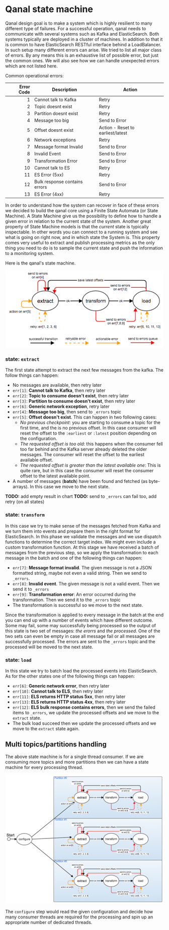 # Qanal state machine

Qanal design  goal is to  make a system  which is highly  resilient to
many different  type of failures.   For a successful  operation, qanal
needs  to  communicate   with  several  systems  such   as  Kafka  and
ElasticSearch.  Both  systems typically are  deployed in a  cluster of
machines.   In addition  to that  it is  common to  have ElasticSearch
RESTful interface behind a LoadBalancer.  In such setup many different
errors can arise. We tried to list  all major class of errors.  By any
means  this is  an exhaustive  list of  possible error,  but just  the
common ones.   We will also  see how  we can handle  unexpected errors
which are not listed here.

Common operational errors:

| Error Code | Description                   | Action                            |
|-----------:|-------------------------------|-----------------------------------|
|          1 | Cannot talk to Kafka          | Retry                             |
|          2 | Topic doesnt exist            | Retry                             |
|          3 | Partition doesnt exist        | Retry                             |
|          4 | Message too big               | Send to Error                     |
|          5 | Offset doesnt exist           | Action - Reset to earliest/latest |
|          6 | Network exceptions            | Retry                             |
|          7 | Message format Invalid        | Send to Error                     |
|          8 | Invalid Event                 | Send to Error                     |
|          9 | Transformation Error          | Send to Error                     |
|         10 | Cannot talk to ES             | Retry                             |
|         11 | ES Error (5xx)                | Retry                             |
|         12 | Bulk response contains errors | Send to Error                     |
|         13 | ES Error (4xx)                | Retry                             |


In order  to understand how  the system can  recover in face  of these
errors  we decided  to  build  the qanal  core  using  a Finite  State
Automata (or State Machine).  A  State Machine give us the possibility
to define how to handle a given error in relation to the current state
of the system. Another great property  of State Machine models is that
the _current_ state  is typically inspectable. In other  words you can
connect to a running system and see what is going on right now, and in
which state the System is. This  property comes very useful to extract
and publish processing metrics as the only  thing you need to do is to
sample  the current  state and  push the  information to  a monitoring
system.

Here is the qanal's state machine.

![State Machine](./images/state-machine.png)

### state: `extract`

The first state attempt to extract the next few messages from the kafka.
The follow things can happen:

  - No messages are available, then retry later
  - `err[1]`: **Cannot talk to Kafka**, then retry later
  - `err[2]`: **Topic to consume doesn't exist**, then retry later
  - `err[3]`: **Partition to consume doesn't exist**, then retry later
  - `err[6]`: **Generic network exception**, retry later
  - `err[4]`: **Message too big**, then send to `_errors` topic
  - `err[5]`: **Offset doesn't exist**. This can happen in two following cases:
    - _No previous checkpoint_: you are starting to consume a topic
        for the first time, and the is no previous offset. In this
        case consumer will reset the offset to the `:earliest` or
        `:latest` position depending on the configuration.
    - _The requested offset is too old_: this happens when the
        consumer fell too far behind and the Kafka server already
        deleted the older messages. The consumer will reset the offset
        to the earliest available offset.
    - _The requested offset is greater than the latest available
        one_: This is quite rare, but in this case the consumer will
        reset the consumer offset to the latest available point.
  - A number of messages (**batch**) have been found and fetched (as
    byte-arrays). In this case we move to the next state.

**TODO:** add empty result in chart
**TODO:** send to `_errors` can fail too, add retry (on all states)

### state: `transform`

In this case we try to make sense of the messages fetched from Kafka
and we turn them into events and prepare them in the right format for
ElasticSearch.  In this phase we validate the messages and we use
dispatch functions to determine the correct target index. We might
even include a custom transformation function. At this stage we have
received a batch of messages from the previous step, so we apply the
transformation to each message in the batch and one of the following
things can happen:

  - `err[7]`: **Message format invalid**. The given message is not a
    JSON formatted string, maybe not even a valid string. Then we send
    to `_errors`.
  - `err[8]`: **Invalid event**. The given message is not a valid
    event. Then we send it to `_errors`
  - `err[9]`: **Transformation error**: An error occurred during the
    transformation. Then we send it to the `_errors` topic
  - The transformation is successful so we move to the next state.

Since the transformation is applied to every message in the batch at
the end you can end up with a number of events which have different
outcome. Some may fail, some may successfully being processed so the
output of this state is two set of messages: _the erorrs_ and _the
processed_. One of the two sets can even be empty in case all message
fail or all messages are successfully processed. The errors are sent
to the `_errors` topic and the processed will be moved to the next
state.

### state: `load`

In this state we try to batch load the processed events into
ElasticSearch. As for the other states one of the following things can
happen:

  - `err[6]`: **Generic network error**, then retry later
  - `err[10]`: **Cannot talk to ELS**, then retry later
  - `err[11]`: **ELS returns HTTP status 5xx**, then retry later
  - `err[13]`: **ELS returns HTTP status 4xx**, then retry later
  - `err[12]`: **ELS bulk response contains errors**, then we send the
    failed items to `_errors`, we update the processed offsets and we
    move to the `extract` state.
  - The bulk load succeed then we update the processed offsets and we
    move to the `extract` state again.


## Multi topics/partitions handling

The above state machine is for a single thread consumer.  If we are
consuming more topics and more partitions then we can have a state
machine for every processing thread.

![Multi State Machine](./images/multi-state-machine.png)

The `configure` step would read the given configuration and decide how
many consumer threads  are required for the processing and  spin up an
appropriate number of dedicated threads.
